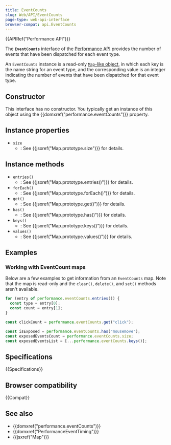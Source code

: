 ```yaml
---
title: EventCounts
slug: Web/API/EventCounts
page-type: web-api-interface
browser-compat: api.EventCounts
---
```


{{APIRef("Performance API")}}

The **`EventCounts`** interface of the [Performance API](/en-US/docs/Web/API/Performance_API) provides the number of events that have been dispatched for each event type.

An `EventCounts` instance is a read-only [`Map`-like object](/en-US/docs/Web/JavaScript/Reference/Global_Objects/Map#map-like_objects), in which each key is the name string for an event type, and the corresponding value is an integer indicating the number of events that have been dispatched for that event type.

## Constructor

This interface has no constructor. You typically get an instance of this object using the {{domxref("performance.eventCounts")}} property.

## Instance properties

- `size`
  - : See {{jsxref("Map.prototype.size")}} for details.

## Instance methods

- `entries()`
  - : See {{jsxref("Map.prototype.entries()")}} for details.
- `forEach()`
  - : See {{jsxref("Map.prototype.forEach()")}} for details.
- `get()`
  - : See {{jsxref("Map.prototype.get()")}} for details.
- `has()`
  - : See {{jsxref("Map.prototype.has()")}} for details.
- `keys()`
  - : See {{jsxref("Map.prototype.keys()")}} for details.
- `values()`
  - : See {{jsxref("Map.prototype.values()")}} for details.

## Examples

### Working with EventCount maps

Below are a few examples to get information from an `EventCounts` map. Note that the map is read-only and the `clear()`, `delete()`, and `set()` methods aren't available.

```js
for (entry of performance.eventCounts.entries()) {
  const type = entry[0];
  const count = entry[1];
}

const clickCount = performance.eventCounts.get("click");

const isExposed = performance.eventCounts.has("mousemove");
const exposedEventsCount = performance.eventCounts.size;
const exposedEventsList = [...performance.eventCounts.keys()];
```

## Specifications

{{Specifications}}

## Browser compatibility

{{Compat}}

## See also

- {{domxref("performance.eventCounts")}}
- {{domxref("PerformanceEventTiming")}}
- {{jsxref("Map")}}
